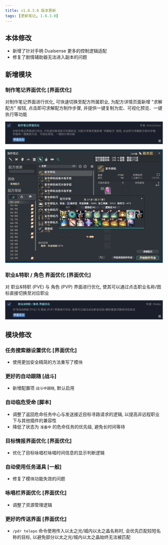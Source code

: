 ```yaml
---
title: v1.8.3.0 版本更新
tags: [更新笔记, 1.8.3.0]
---
```


## 本体修改

- 新增了针对手柄 Dualsense 更多的控制逻辑适配
- 修复了剧情辅助器无法进入副本的问题

## 新增模块

### 制作笔记界面优化 [界面优化]

对制作笔记界面进行优化, 可快速切换至配方所属职业, 为配方详情页面新增 "求解配方" 按钮, 点击即可求解配方制作步骤, 并提供一键复制为宏、可视化预览、一键执行等功能

![OptimizedRecipeNote](/assets/Changelog/1.8.3.0/OptimizedRecipeNote.png)

![OptimizedRecipeNote-UI](/assets/Changelog/1.8.3.0/OptimizedRecipeNote-UI.png)

### 职业&特职 / 角色 界面优化 [界面优化]

对 职业&特职 (PVE) 与 角色 (PVP) 界面进行优化, 使其可以通过点击职业名称/图标直接切换至对应职业

![OptimizedCharacterClass](/assets/Changelog/1.8.3.0/OptimizedCharacterClass.png)

## 模块修改

### 任务搜索器设置优化 [界面优化]

- 使用更加安全精简的方法重写了模块

### 更好的自动跟随 [战斗]

- 新增配置项 `战斗中跟随`, 默认启用

### 自动临危受命 [脚本]

- 调整了返回危命任务中心与发送接近目标寻路请求的逻辑, 以提高非远程职业下与其他插件的兼容性
- 降低了状态为 `准备中` 的危命任务的优先级, 避免长时间等待

### 目标情报界面优化 [界面优化]

- 优化了目标咏唱栏咏唱时间信息的显示判断逻辑

### 自动使用任务道具 [一般]

- 修复了模块功能失效的问题

### 咏唱栏界面优化 [界面优化]

- 调整了资源管理逻辑

### 更好的传送界面 [界面优化]

- `/pdr telepo` 命令使用传入以太之光/城内以太之晶名称时, 会优先匹配较短名称的目标, 以避免部分以太之光/城内以太之晶始终无法被匹配